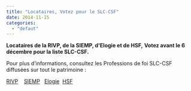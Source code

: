 ```yaml
---
title: "Locataires, Votez pour le SLC-CSF"
date: 2014-11-15
categories: 
  - "defaut"
---
```


**Locataires de la RIVP, de la SIEMP, d'Elogie et de HSF,** **Votez avant le 6 décembre pour la liste SLC-CSF.**

Pour plus d’informations, consultez les Professions de foi SLC-CSF diffusées sur tout le patrimoine :

[RIVP](http://www3.slc.asso.fr/wp-content/uploads/2014/11/PROFDEFOI_RIVP.pdf)    [SIEMP](http://www3.slc.asso.fr/wp-content/uploads/2014/11/PROFDEFOI_SIEMP.pdf)   [Elogie](http://www3.slc.asso.fr/wp-content/uploads/2014/11/PROFDEFOI_elogie.pdf)  [HSF](http://www3.slc.asso.fr/wp-content/uploads/2014/11/PROFDEFOI_HSF.pdf)
